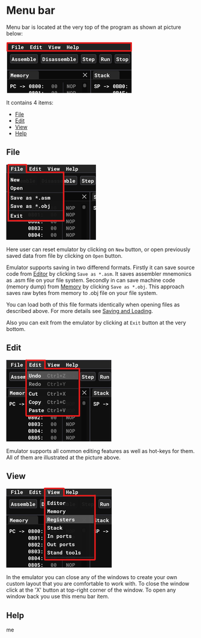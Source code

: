 # Menu bar

Menu bar is located at the very top of the program as shown at picture below:

![Menu bar](res/emulator/user-interface/menu-bar.png)

It contains 4 items:
* [File](#file)
* [Edit](#edit)
* [View](#view)
* [Help](#help)

## File 

![File item](res/emulator/user-interface/menu-bar-file.png "File item")

Here user can reset emulator by clicking on `New` button, or open previously saved data from file by clicking on `Open` button.

Emulator supports saving in two differend formats. Firstly it can save source code from [Editor](user-interface.md#editor) by clicking `Save as *.asm`. It saves assembler mnemonics as .asm file on your file system. Secondly in can save machine code (memory dump) from [Memory](user-interface.md#memory) by clicking `Save as *.obj`. This approach saves raw bytes from memory to .obj file on your file system.

You can load both of this file formats identically when opening files as described above. For more details see [Saving and Loading](saving-and-loading.md).

Also you can exit from the emulator by clicking at `Exit` button at the very bottom.

## Edit

![Edit item](res/emulator/user-interface/menu-bar-edit.png "Edit item")

Emulator supports all common editing features as well as hot-keys for them. All of them are illustrated at the picture above.

## View

![View item](res/emulator/user-interface/menu-bar-view.png "View item")

In the emulator you can close any of the windows to create your own custom layout that you are comfortable to work with. To close the window click at the 'X' button at top-right corner of the window. To open any window back you use this menu bar item.

## Help

me
